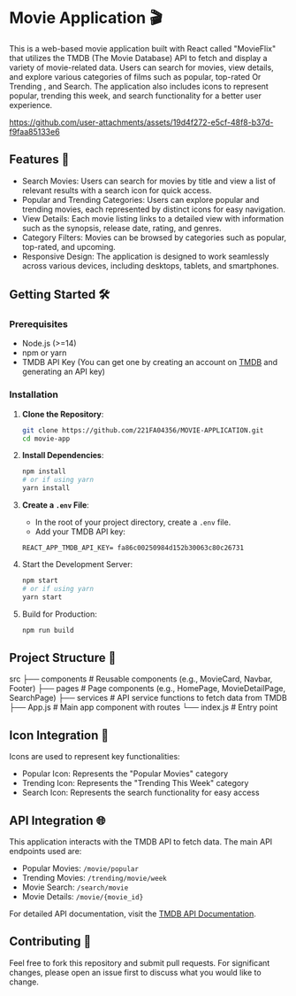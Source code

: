 # Movie Application 🎬

This is a web-based movie application built with React called "MovieFlix" that utilizes the TMDB (The Movie Database) API to fetch and display a variety of movie-related data. Users can search for movies, view details, and explore various categories of films such as popular, top-rated Or Trending , and Search. The application also includes icons to represent popular, trending this week, and search functionality for a better user experience.

https://github.com/user-attachments/assets/19d4f272-e5cf-48f8-b37d-f9faa85133e6

## Features 🚀
- Search Movies: Users can search for movies by title and view a list of relevant results with a search icon for quick access.
- Popular and Trending Categories: Users can explore popular and trending movies, each represented by distinct icons for easy navigation.
- View Details: Each movie listing links to a detailed view with information such as the synopsis, release date, rating, and genres.
- Category Filters: Movies can be browsed by categories such as popular, top-rated, and upcoming.
- Responsive Design: The application is designed to work seamlessly across various devices, including desktops, tablets, and smartphones.

## Getting Started 🛠️

### Prerequisites
- Node.js (>=14)
- npm or yarn
- TMDB API Key (You can get one by creating an account on [TMDB](https://www.themoviedb.org/) and generating an API key)

### Installation
1. **Clone the Repository**:
    ```bash
    git clone https://github.com/221FA04356/MOVIE-APPLICATION.git
    cd movie-app
    ```

2. **Install Dependencies**:
    ```bash
    npm install
    # or if using yarn
    yarn install
    ```

3. **Create a `.env` File**:
    - In the root of your project directory, create a `.env` file.
    - Add your TMDB API key:
    ```env
    REACT_APP_TMDB_API_KEY= fa86c00250984d152b30063c80c26731
    ```


4. Start the Development Server:
    ```bash
    npm start
    # or if using yarn
    yarn start
    ```

5. Build for Production:
    ```bash
    npm run build
    ```

## Project Structure 📁


src
├── components      # Reusable components (e.g., MovieCard, Navbar, Footer)
├── pages           # Page components (e.g., HomePage, MovieDetailPage, SearchPage)
├── services        # API service functions to fetch data from TMDB
├── App.js          # Main app component with routes
└── index.js        # Entry point


## Icon Integration 🎨

Icons are used to represent key functionalities:
- Popular Icon: Represents the "Popular Movies" category
- Trending Icon: Represents the "Trending This Week" category
- Search Icon: Represents the search functionality for easy access



## API Integration 🌐
This application interacts with the TMDB API to fetch data. The main API endpoints used are:
- Popular Movies: `/movie/popular`
- Trending Movies: `/trending/movie/week`
- Movie Search: `/search/movie`
- Movie Details: `/movie/{movie_id}`

For detailed API documentation, visit the [TMDB API Documentation](https://developers.themoviedb.org/3).

## Contributing 🤝
Feel free to fork this repository and submit pull requests. For significant changes, please open an issue first to discuss what you would like to change.
